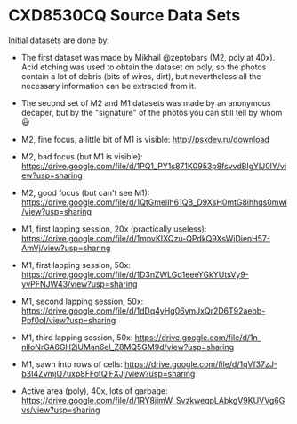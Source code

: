 # CXD8530CQ Source Data Sets

Initial datasets are done by:
- The first dataset was made by Mikhail @zeptobars (M2, poly at 40x). Acid etching was used to obtain the dataset on poly, so the photos contain a lot of debris (bits of wires, dirt), but nevertheless all the necessary information can be extracted from it.
- The second set of M2 and M1 datasets was made by an anonymous decaper, but by the "signature" of the photos you can still tell by whom :smiley:

- M2, fine focus, a little bit of M1 is visible: http://psxdev.ru/download
- M2, bad focus (but M1 is visible): https://drive.google.com/file/d/1PQ1_PY1s871K0953p8fsvvdBlgYIJ0lY/view?usp=sharing
- M2, good focus (but can't see M1): https://drive.google.com/file/d/1QtGmelIh61QB_D9XsH0mtG8ihhqs0mwi/view?usp=sharing
- M1, first lapping session, 20x (practically useless): https://drive.google.com/file/d/1mpvKIXQzu-QPdkQ9XsWjDienH57-AmVj/view?usp=sharing
- M1, first lapping session, 50x: https://drive.google.com/file/d/1D3nZWLGd1eeeYGkYUtsVy9-yvPFNJW43/view?usp=sharing
- M1, second lapping session, 50x: https://drive.google.com/file/d/1dDq4yHg06ymJxQr2D6T92aebb-Ppf0oI/view?usp=sharing
- M1, third lapping session, 50x: https://drive.google.com/file/d/1n-nlIoNrGA6GH2iUMan6el_Z8MQ5GM9d/view?usp=sharing
- M1, sawn into rows of cells: https://drive.google.com/file/d/1qVf37zJ-b3I4ZvmjQ7uxp8FFotQlFXJj/view?usp=sharing
- Active area (poly), 40x, lots of garbage: https://drive.google.com/file/d/1RY8jimW_SvzkweqpLAbkgV9KUVVg6Gvs/view?usp=sharing
